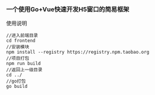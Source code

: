 ### 一个使用Go+Vue快速开发H5窗口的简易框架
使用说明
```
//进入前端目录
cd frontend
//安装模块
npm install --registry https://registry.npm.taobao.org
//项目打包
npm run build
//返回上一级目录
cd ../
//go打包
go build
```